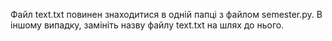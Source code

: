 Файл text.txt повинен знаходитися в одній папці з файлом semester.py. В іншому випадку, замініть назву файлу text.txt на шлях до нього.
